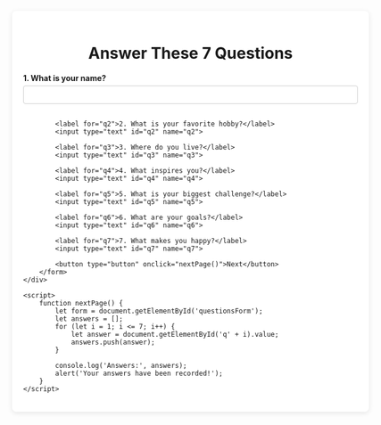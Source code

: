 <!DOCTYPE html>
<html lang="en">
<head>
    <meta charset="UTF-8">
    <meta name="viewport" content="width=device-width, initial-scale=1.0">
    <title>7 Questions Form</title>
    <style>
        .container {
            width: 600px;
            margin: 0 auto;
            background-color: #fff;
            padding: 20px;
            border-radius: 8px;
            box-shadow: 0 2px 10px rgba(0, 0, 0, 0.1);
        }
        h1 {
            text-align: center;
        }
        label {
            font-weight: bold;
            margin-top: 10px;
            display: block;
        }
        input[type="text"] {
            width: 100%;
            padding: 8px;
            margin-top: 5px;
            margin-bottom: 15px;
            border-radius: 4px;
            border: 1px solid #ccc;
        }
        button {
            display: block;
            width: 100%;
            padding: 10px;
            background-color: #007bff;
            color: white;
            border: none;
            border-radius: 4px;
            cursor: pointer;
        }
        button:hover {
            background-color: #0056b3;
        }
    </style>
</head>
<body>
    <div class="container">
        <h1>Answer These 7 Questions</h1>
        <form id="questionsForm">
            <label for="q1">1. What is your name?</label>
            <input type="text" id="q1" name="q1">

            <label for="q2">2. What is your favorite hobby?</label>
            <input type="text" id="q2" name="q2">

            <label for="q3">3. Where do you live?</label>
            <input type="text" id="q3" name="q3">

            <label for="q4">4. What inspires you?</label>
            <input type="text" id="q4" name="q4">

            <label for="q5">5. What is your biggest challenge?</label>
            <input type="text" id="q5" name="q5">

            <label for="q6">6. What are your goals?</label>
            <input type="text" id="q6" name="q6">

            <label for="q7">7. What makes you happy?</label>
            <input type="text" id="q7" name="q7">

            <button type="button" onclick="nextPage()">Next</button>
        </form>
    </div>

    <script>
        function nextPage() {
            let form = document.getElementById('questionsForm');
            let answers = [];
            for (let i = 1; i <= 7; i++) {
                let answer = document.getElementById('q' + i).value;
                answers.push(answer);
            }

            console.log('Answers:', answers);
            alert('Your answers have been recorded!');
        }
    </script>
</body>
</html>
